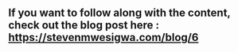 ## If you want to follow along with the content, check out the blog post here : https://stevenmwesigwa.com/blog/6
